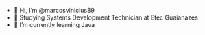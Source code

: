 - 👋 Hi, I’m @marcosvinicius89
- 🏫 Studying Systems Development Technician at Etec Guaianazes
- 🌱 I’m currently learning Java

